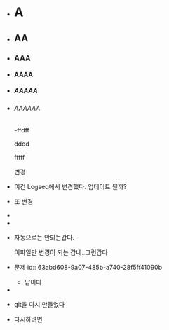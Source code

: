 - # A
- ## AA
- ### AAA
- #### AAAA
- ##### AAAAA
- ###### AAAAAA
  -ffdff
  
  dddd
  
  fffff
  
  변경
- 이건 Logseq에서 변경했다. 업데이트 될까?
- 또 변경
-
-
- 자동으로는 안되는갑다.
  
  이파일만 변경이 되는 갑네..그런갑다
- 문제
  id:: 63abd608-9a07-485b-a740-28f5ff41090b
	- 답이다
-
- git을 다시 만들었다
- 다시하려면